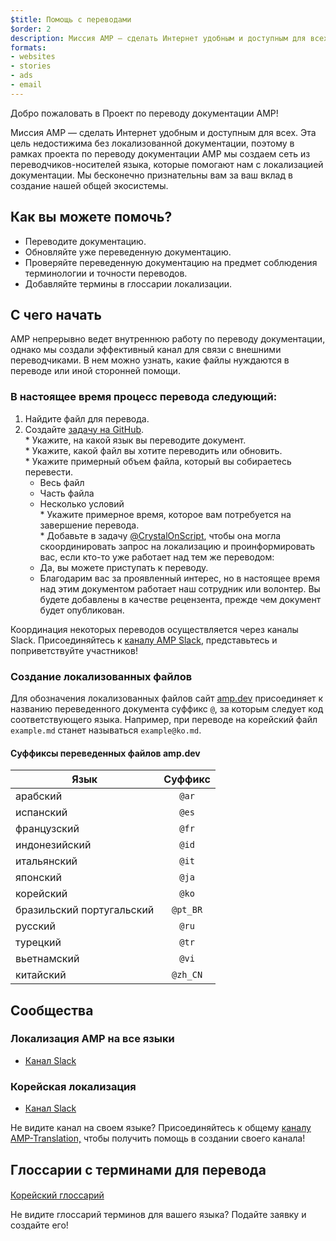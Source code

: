 ```yaml
---
$title: Помощь с переводами
$order: 2
description: Миссия AMP — сделать Интернет удобным и доступным для всех. Эта цель недостижима без локализованной документации. Перевод документации AMP — важный процесс, способствующий развитию сообщества AMP.
formats:
- websites
- stories
- ads
- email
---
```


Добро пожаловать в Проект по переводу документации AMP!

Миссия AMP — сделать Интернет удобным и доступным для всех. Эта цель недостижима без локализованной документации, поэтому в рамках проекта по переводу документации AMP мы создаем сеть из переводчиков-носителей языка, которые помогают нам с локализацией документации. Мы бесконечно признательны вам за ваш вклад в создание нашей общей экосистемы.

## Как вы можете помочь?

- Переводите документацию.
- Обновляйте уже переведенную документацию.
- Проверяйте переведенную документацию на предмет соблюдения терминологии и точности переводов.
- Добавляйте термины в глоссарии локализации.

## С чего начать

AMP непрерывно ведет внутреннюю работу по переводу документации, однако мы создали эффективный канал для связи с внешними переводчиками. В нем можно узнать, какие файлы нуждаются в переводе или иной сторонней помощи.

### В настоящее время процесс перевода следующий:

1. Найдите файл для перевода.
2. Создайте [задачу на GitHub](https://github.com/ampproject/docs/issues/new). <br>* Укажите, на какой язык вы переводите документ. <br>* Укажите, какой файл вы хотите переводить или обновить. <br>* Укажите примерный объем файла, который вы собираетесь перевести.
    - Весь файл
    - Часть файла
    - Несколько условий <br>* Укажите примерное время, которое вам потребуется на завершение перевода. <br>* Добавьте в задачу [@CrystalOnScript](https://github.com/CrystalOnScript), чтобы она могла скоординировать запрос на локализацию и проинформировать вас, если кто-то уже работает над тем же переводом:
    - Да, вы можете приступать к переводу.
    - Благодарим вас за проявленный интерес, но в настоящее время над этим документом работает наш сотрудник или волонтер. Вы будете добавлены в качестве рецензента, прежде чем документ будет опубликован.

Координация некоторых переводов осуществляется через каналы Slack. Присоединяйтесь к [каналу AMP Slack](https://docs.google.com/forms/d/e/1FAIpQLSd83J2IZA6cdR6jPwABGsJE8YL4pkypAbKMGgUZZriU7Qu6Tg/viewform?fbzx=4406980310789882877), представьтесь и поприветствуйте участников!

### Создание локализованных файлов

Для обозначения локализованных файлов сайт [amp.dev](https://amp.dev/) присоединяет к названию переведенного документа суффикс `@`, за которым следует код соответствующего языка. Например, при переводе на корейский файл `example.md` станет называться `example@ko.md`.

#### Суффиксы переведенных файлов amp.dev

Язык | Суффикс
--- | :-:
арабский | `@ar`
испанский | `@es`
французский | `@fr`
индонезийский | `@id`
итальянский | `@it`
японский | `@ja`
корейский | `@ko`
бразильский португальский | `@pt_BR`
русский | `@ru`
турецкий | `@tr`
вьетнамский | `@vi`
китайский | `@zh_CN`

## Сообщества

### Локализация AMP на все языки

- [Канал Slack](https://amphtml.slack.com/messages/CCVMH4ZMF)

### Корейская локализация

- [Канал Slack](https://amphtml.slack.com/messages/CCR8RFVUH)

Не видите канал на своем языке? Присоединяйтесь к общему [каналу AMP-Translation,](https://amphtml.slack.com/messages/CCVMH4ZMF/details/) чтобы получить помощь в создании своего канала!

## Глоссарии с терминами для перевода

####

[Корейский глоссарий](https://github.com/ampproject/docs/blob/master/glossaries/KOREAN.md)

Не видите глоссарий терминов для вашего языка? Подайте заявку и создайте его!
